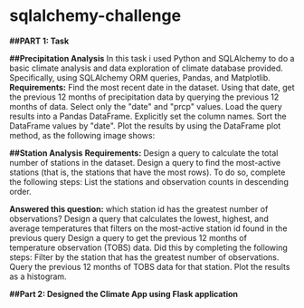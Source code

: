 # sqlalchemy-challenge

**##PART 1: Task**

**##Precipitation Analysis**
In this task i used Python and SQLAlchemy to do a basic climate analysis and data exploration of climate database provided. Specifically, using SQLAlchemy ORM queries, Pandas, and Matplotlib.
**Requirements:**
Find the most recent date in the dataset.
Using that date, get the previous 12 months of precipitation data by querying the previous 12 months of data.
Select only the "date" and "prcp" values.
Load the query results into a Pandas DataFrame. Explicitly set the column names.
Sort the DataFrame values by "date".
Plot the results by using the DataFrame plot method, as the following image shows:

**##Station Analysis**
**Requirements:**
Design a query to calculate the total number of stations in the dataset.
Design a query to find the most-active stations (that is, the stations that have the most rows). To do so, complete the following steps:
List the stations and observation counts in descending order.

**Answered this  question:**  which station id has the greatest number of observations?
Design a query that calculates the lowest, highest, and average temperatures that filters on the most-active station id found in the previous query
Design a query to get the previous 12 months of temperature observation (TOBS) data. Did this by completing the following steps:
Filter by the station that has the greatest number of observations.
Query the previous 12 months of TOBS data for that station.
Plot the results as a histogram.

**##Part 2: Designed the Climate App using Flask application**
